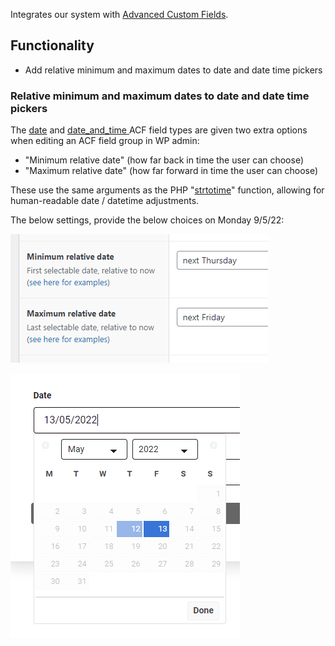 Integrates our system with [Advanced Custom Fields](https://www.advancedcustomfields.com/).

## Functionality
- Add relative minimum and maximum dates to date and date time pickers

### Relative minimum and maximum dates to date and date time pickers
The [date](https://www.advancedcustomfields.com/resources/date-picker/) and [date_and_time ](https://www.advancedcustomfields.com/resources/date-time-picker/) ACF field types are given two extra options when editing an ACF field group in WP admin:
- "Minimum relative date" (how far back in time the user can choose)
- "Maximum relative date" (how far forward in time the user can choose)

These use the same arguments as the PHP "[strtotime](https://www.php.net/manual/en/function.strtotime.php)" function, allowing for human-readable date / datetime adjustments.

The below settings, provide the below choices on Monday 9/5/22:

![image](uploads/21bc59562998c76ae30b448f087185e6/image.png)

![image](uploads/56aa387089613096e1b29ad68beb55e4/image.png)
